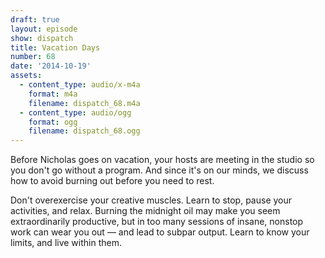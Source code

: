 ```yaml
---
draft: true
layout: episode
show: dispatch
title: Vacation Days
number: 68
date: '2014-10-19'
assets:
  - content_type: audio/x-m4a
    format: m4a
    filename: dispatch_68.m4a
  - content_type: audio/ogg
    format: ogg
    filename: dispatch_68.ogg
---
```

Before Nicholas goes on vacation, your hosts are meeting in the studio so you don't go without a program. And since it's on our minds, we discuss how to avoid burning out before you need to rest.

Don't overexercise your creative muscles. Learn to stop, pause your activities, and relax. Burning the midnight oil may make you seem extraordinarily productive, but in too many sessions of insane, nonstop work can wear you out &mdash; and lead to subpar output. Learn to know your limits, and live within them.